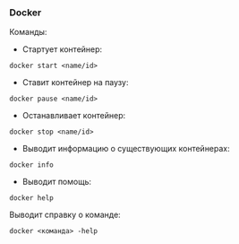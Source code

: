### Docker

Команды:

- Стартует контейнер:
```
docker start <name/id>
```

- Ставит контейнер на паузу:
```
docker pause <name/id>
```

- Останавливает контейнер:
```
docker stop <name/id>
```

- Выводит информацию о существующих контейнерах:
```
docker info
```

- Выводит помощь:
```
docker help
```

Выводит справку о команде:
```
docker <команда> -help
```